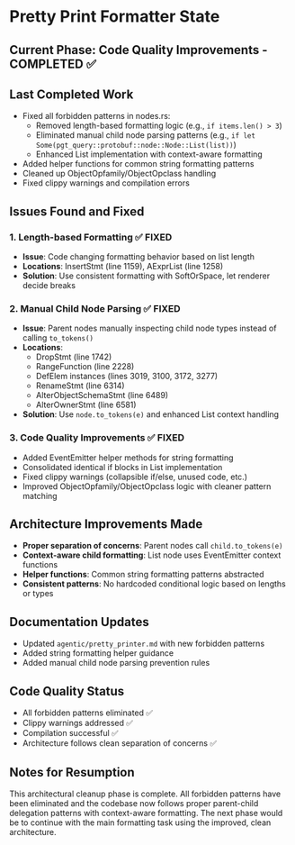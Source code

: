 # Pretty Print Formatter State

## Current Phase: Code Quality Improvements - COMPLETED ✅

## Last Completed Work
- Fixed all forbidden patterns in nodes.rs:
  - Removed length-based formatting logic (e.g., `if items.len() > 3`)
  - Eliminated manual child node parsing patterns (e.g., `if let Some(pgt_query::protobuf::node::Node::List(list))`)
  - Enhanced List implementation with context-aware formatting
- Added helper functions for common string formatting patterns
- Cleaned up ObjectOpfamily/ObjectOpclass handling
- Fixed clippy warnings and compilation errors

## Issues Found and Fixed

### 1. Length-based Formatting ✅ FIXED
- **Issue**: Code changing formatting behavior based on list length
- **Locations**: InsertStmt (line 1159), AExprList (line 1258)
- **Solution**: Use consistent formatting with SoftOrSpace, let renderer decide breaks

### 2. Manual Child Node Parsing ✅ FIXED
- **Issue**: Parent nodes manually inspecting child node types instead of calling `to_tokens()`
- **Locations**: 
  - DropStmt (line 1742)
  - RangeFunction (line 2228) 
  - DefElem instances (lines 3019, 3100, 3172, 3277)
  - RenameStmt (line 6314)
  - AlterObjectSchemaStmt (line 6489)
  - AlterOwnerStmt (line 6581)
- **Solution**: Use `node.to_tokens(e)` and enhanced List context handling

### 3. Code Quality Improvements ✅ FIXED
- Added EventEmitter helper methods for string formatting
- Consolidated identical if blocks in List implementation
- Fixed clippy warnings (collapsible if/else, unused code, etc.)
- Improved ObjectOpfamily/ObjectOpclass logic with cleaner pattern matching

## Architecture Improvements Made
- **Proper separation of concerns**: Parent nodes call `child.to_tokens(e)`
- **Context-aware child formatting**: List node uses EventEmitter context functions
- **Helper functions**: Common string formatting patterns abstracted
- **Consistent patterns**: No hardcoded conditional logic based on lengths or types

## Documentation Updates
- Updated `agentic/pretty_printer.md` with new forbidden patterns
- Added string formatting helper guidance
- Added manual child node parsing prevention rules

## Code Quality Status
- All forbidden patterns eliminated ✅
- Clippy warnings addressed ✅
- Compilation successful ✅
- Architecture follows clean separation of concerns ✅

## Notes for Resumption
This architectural cleanup phase is complete. All forbidden patterns have been eliminated and the codebase now follows proper parent-child delegation patterns with context-aware formatting. The next phase would be to continue with the main formatting task using the improved, clean architecture.